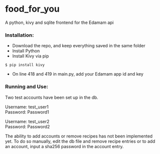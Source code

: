 # food_for_you
A python, kivy and sqlite frontend for the Edamam api

### Installation:
- Download the repo, and keep everything saved in the same folder
- Install Python
- Install Kivy via pip
```
$ pip install kivy
```
- On line 418 and 419 in main.py, add your Edamam app id and key

### Running and Use:
Two test accounts have been set up in the db.

Username: test_user1 <br />
Password: Password1

Username: test_user2 <br />
Password: Password2

The ability to add accounts or remove recipes has not been implemented yet. To do so manually, edit the db file and remove recipe entries 
or to add an account, input a sha256 password in the account entry.

